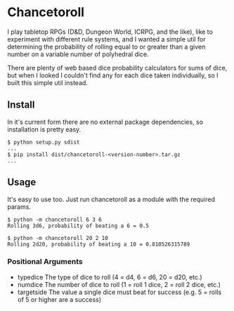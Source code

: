 # Chancetoroll
I play tabletop RPGs (D&D, Dungeon World, ICRPG, and the like),
like to experiment with different rule systems, and I wanted a simple util
for determining the probability of rolling equal to or greater than a given
number on a variable number of polyhedral dice.

There are plenty of web based dice probability calculators for sums of dice,
but when I looked I couldn't find any for each dice taken individually, so I
built this simple util instead.

## Install
In it's current form there are no external package dependencies,
so installation is pretty easy.

```
$ python setup.py sdist
...
$ pip install dist/chancetoroll-<version-number>.tar.gz
...
```

## Usage

It's easy to use too. Just run chancetoroll as a module with the required params.

```
$ python -m chancetoroll 6 3 6
Rolling 3d6, probability of beating a 6 = 0.5

$ python -m chancetoroll 20 2 10
Rolling 2d20, probability of beating a 10 = 0.810526315789
```

### Positional Arguments
  * typedice    The type of dice to roll (4 = d4, 6 = d6, 20 = d20, etc.)
  * numdice     The number of dice to roll (1 = roll 1 dice, 2 = roll 2 dice, etc.)
  * targetside  The value a single dice must beat for success (e.g. 5 = rolls of 5 or higher are a success)
